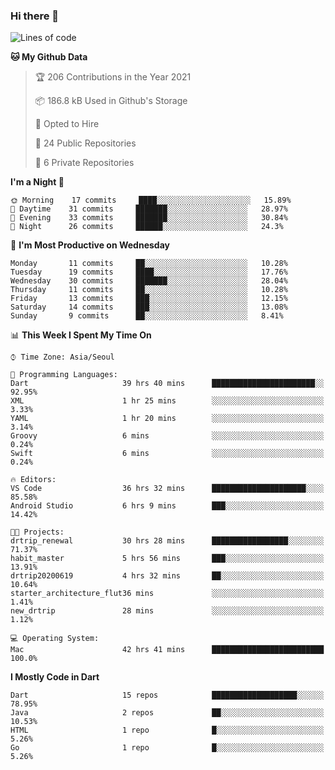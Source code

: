 ### Hi there 👋

<!--
**ska2519/ska2519** is a ✨ _special_ ✨ repository because its `README.md` (this file) appears on your GitHub profile.

Here are some ideas to get you started:

- 🔭 I’m currently working on ...
- 🌱 I’m currently learning ...
- 👯 I’m looking to collaborate on ...
- 🤔 I’m looking for help with ...
- 💬 Ask me about ...
- 📫 How to reach me: ...
- 😄 Pronouns: ...
- ⚡ Fun fact: ...
-->

<!--START_SECTION:waka-->
![Lines of code](https://img.shields.io/badge/From%20Hello%20World%20I%27ve%20Written-430236%20lines%20of%20code-blue)

**🐱 My Github Data** 

> 🏆 206 Contributions in the Year 2021
 > 
> 📦 186.8 kB Used in Github's Storage 
 > 
> 💼 Opted to Hire
 > 
> 📜 24 Public Repositories 
 > 
> 🔑 6 Private Repositories  
 > 
**I'm a Night 🦉** 

```text
🌞 Morning    17 commits     ████░░░░░░░░░░░░░░░░░░░░░   15.89% 
🌆 Daytime    31 commits     ███████░░░░░░░░░░░░░░░░░░   28.97% 
🌃 Evening    33 commits     ███████░░░░░░░░░░░░░░░░░░   30.84% 
🌙 Night      26 commits     ██████░░░░░░░░░░░░░░░░░░░   24.3%

```
📅 **I'm Most Productive on Wednesday** 

```text
Monday       11 commits     ██░░░░░░░░░░░░░░░░░░░░░░░   10.28% 
Tuesday      19 commits     ████░░░░░░░░░░░░░░░░░░░░░   17.76% 
Wednesday    30 commits     ███████░░░░░░░░░░░░░░░░░░   28.04% 
Thursday     11 commits     ██░░░░░░░░░░░░░░░░░░░░░░░   10.28% 
Friday       13 commits     ███░░░░░░░░░░░░░░░░░░░░░░   12.15% 
Saturday     14 commits     ███░░░░░░░░░░░░░░░░░░░░░░   13.08% 
Sunday       9 commits      ██░░░░░░░░░░░░░░░░░░░░░░░   8.41%

```


📊 **This Week I Spent My Time On** 

```text
⌚︎ Time Zone: Asia/Seoul

💬 Programming Languages: 
Dart                     39 hrs 40 mins      ███████████████████████░░   92.95% 
XML                      1 hr 25 mins        ░░░░░░░░░░░░░░░░░░░░░░░░░   3.33% 
YAML                     1 hr 20 mins        ░░░░░░░░░░░░░░░░░░░░░░░░░   3.14% 
Groovy                   6 mins              ░░░░░░░░░░░░░░░░░░░░░░░░░   0.24% 
Swift                    6 mins              ░░░░░░░░░░░░░░░░░░░░░░░░░   0.24%

🔥 Editors: 
VS Code                  36 hrs 32 mins      █████████████████████░░░░   85.58% 
Android Studio           6 hrs 9 mins        ███░░░░░░░░░░░░░░░░░░░░░░   14.42%

🐱‍💻 Projects: 
drtrip_renewal           30 hrs 28 mins      █████████████████░░░░░░░░   71.37% 
habit_master             5 hrs 56 mins       ███░░░░░░░░░░░░░░░░░░░░░░   13.91% 
drtrip20200619           4 hrs 32 mins       ██░░░░░░░░░░░░░░░░░░░░░░░   10.64% 
starter_architecture_flut36 mins             ░░░░░░░░░░░░░░░░░░░░░░░░░   1.41% 
new_drtrip               28 mins             ░░░░░░░░░░░░░░░░░░░░░░░░░   1.12%

💻 Operating System: 
Mac                      42 hrs 41 mins      █████████████████████████   100.0%

```

**I Mostly Code in Dart** 

```text
Dart                     15 repos            ███████████████████░░░░░░   78.95% 
Java                     2 repos             ██░░░░░░░░░░░░░░░░░░░░░░░   10.53% 
HTML                     1 repo              █░░░░░░░░░░░░░░░░░░░░░░░░   5.26% 
Go                       1 repo              █░░░░░░░░░░░░░░░░░░░░░░░░   5.26%

```



<!--END_SECTION:waka-->


